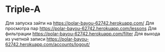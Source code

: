 # Triple-A
Для запуска зайти на https://polar-bayou-62742.herokuapp.com/
Для просмотра пар https://polar-bayou-62742.herokuapp.com/lessons
Для фильтрации https://polar-bayou-62742.herokuapp.com/filter
Для выхода из учетной записи https://polar-bayou-62742.herokuapp.com/accounts/logout/